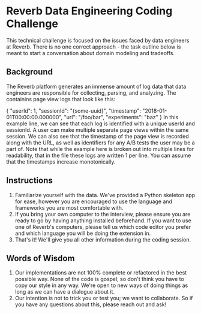 # Reverb Data Engineering Coding Challenge
This technical challenge is focused on the issues faced by data engineers at Reverb. There is no one correct approach - the task outline below is meant to start a conversation about domain modeling and tradeoffs.

## Background
The Reverb platform generates an immense amount of log data that data engineers are responsible for collecting, parsing, and analyzing. The containins page view logs that look like this:

{
  "userId": 1,
  "sessionId": "{some-uuid}",
  "timestamp": "2018-01-01T00:00:00.000000",
  "url": "/foo/bar",
  "experiments": "baz"
}
In this example line, we can see that each log is identified with a unique userId and sessionId. A user can make multiple separate page views within the same session. We can also see that the timestamp of the page view is recorded along with the URL, as well as identifiers for any A/B tests the user may be a part of. Note that while the example here is broken out into multiple lines for readability, that in the file these logs are written 1 per line. You can assume that the timestamps increase monotonically.

## Instructions

1. Familiarize yourself with the data. We've provided a Python skeleton app for ease, however you are encouraged to use the language and frameworks you are most comfortable with.
2. If you bring your own computer to the interview, please ensure you are ready to go by having anything installed beforehand. If you want to use one of Reverb's computers, please tell us which code editor you prefer and which language you will be doing the extension in.
3. That's it! We'll give you all other information during the coding session.

## Words of Wisdom

1. Our implementations are not 100% complete or refactored in the best possible way. None of the code is gospel, so don't think you have to copy our style in any way. We're open to new ways of doing things as long as we can have a dialogue about it.
2. Our intention is not to trick you or test you; we want to collaborate. So if you have any questions about this, please reach out and ask!


